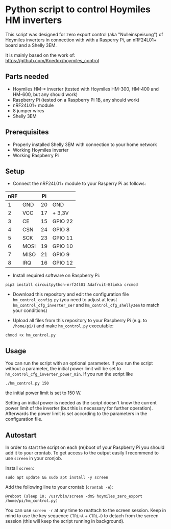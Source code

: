 # Python script to control Hoymiles HM inverters
This script was designed for zero export control (aka "Nulleinspeisung") of Hoymiles inverters in connection with with a Rasperry Pi, an nRF24L01+ board and a Shelly 3EM.

It is mainly based on the work of: https://github.com/Knedox/hoymiles_control

## Parts needed
- Hoymiles HM-* inverter (tested with Hoymiles HM-300, HM-400 and HM-600, but any should work)
- Raspberry Pi (tested on a Raspberry Pi 1B, any should work)
- nRF24L01+ module
- 8 jumper wires
- Shelly 3EM

## Prerequisites
- Properly installed Shelly 3EM with connection to your home network
- Working Hoymiles inverter
- Working Raspberry Pi 

## Setup
- Connect the nRF24L01+ module to your Rasperry Pi as follows:

| nRF |      | Pi |         |
|-----|------|----|---------|
| 1   | GND  | 20 | GND     |
| 2   | VCC  | 17 | + 3,3V  |
| 3   | CE   | 15 | GPIO 22 |
| 4   | CSN  | 24 | GPIO 8  |
| 5   | SCK  | 23 | GPIO 11 |
| 6   | MOSI | 19 | GPIO 10 |
| 7   | MISO | 21 | GPIO 9  |
| 8   | IRQ  | 16 | GPIO 12 |

- Install required software on Raspberry Pi:
```
pip3 install circuitpython-nrf24l01 Adafruit-Blinka crcmod
```

- Download this repository and edit the configuration file `hm_control_config.py` (you need to adjust at least `hm_control_cfg_inverter_ser` and `hm_control_cfg_shelly3em` to match your conditions)

- Upload all files from this repository to your Raspberry Pi (e.g. to `/home/pi/`) and make `hm_control.py` executable:
```
chmod +x hm_control.py
```

## Usage
You can run the script with an optional parameter. If you run the script without a parameter, the initial power limit will be set to `hm_control_cfg_inverter_power_min`. If you run the script like
```
./hm_control.py 150
```
the initial power limit is set to 150 W.

Setting an initial power is needed as the script doesn't know the current power limit of the inverter (but this is necessary for further operation). Afterwards the power limit is set according to the parameters in the configuration file.

## Autostart
In order to start the script on each (re)boot of your Raspberry Pi you should add it to your crontab. To get access to the output easily I recommend to use `screen` in your cronjob.

Install `screen`:
```
sudo apt update && sudo apt install -y screen
```

Add the following line to your crontab (`crontab -e`):
```
@reboot (sleep 10; /usr/bin/screen -dmS hoymiles_zero_export /home/pi/hm_control.py)
```

You can use `screen -r` at any time to reattach to the screen session. Keep in mind to use the key sequence `CTRL+A` + `CTRL-D` to detach from the screen session (this will keep the script running in background).
